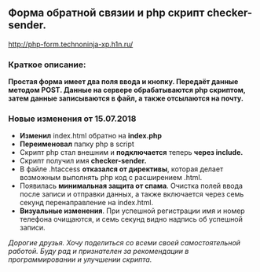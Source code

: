 ## Форма обратной связии и php скрипт checker-sender.<br>
http://php-form.technoninja-xp.h1n.ru/
### Краткое описание:
**Простая форма имеет два поля ввода и кнопку. Передаёт данные методом POST.
Данные на сервере обрабатываются php скриптом, затем данные записываются в файл, а также отсылаются на почту.**

### Новые изменения от 15.07.2018 
+  **Изменил** index.html обратно на **index.php** 
+  **Переименовал** папку php в script
+  Скрипт php стал внешним и **подключается** теперь **через include.**
+  Скрипт получил имя **checker-sender.** 
+  В файле .htaccess **отказался от директивы**, которая делает возможным выполнять php код с расширением .html.
+  Появилась **минимальная защита от спама**. Очистка полей ввода после записи и отправки данных, а также включается через семь секунд перенаправление на index.html. 
+  **Визуальные изменения**.  При успешной регистрации имя и номер телефона очищаются, и семь секунд видно надпись об успешной записи. 

*Дорогие друзья.*
*Хочу поделиться со всеми своей самостоятельной работой. Буду рад и признателен за рекомендации в программировании и улучшении скрипта.*
